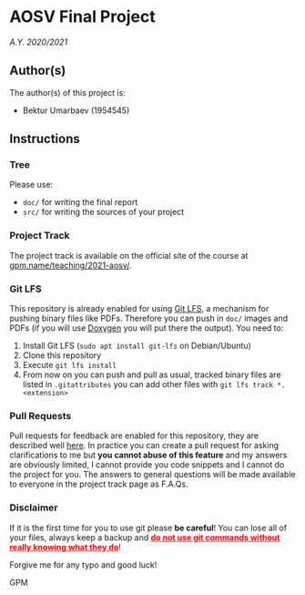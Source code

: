 # AOSV Final Project
_A.Y. 2020/2021_

## Author(s)

The author(s) of this project is:
- Bektur Umarbaev (1954545)

## Instructions

### Tree

Please use:
- `doc/` for writing the final report
- `src/` for writing the sources of your project

### Project Track

The project track is available on the official site of the course at [gpm.name/teaching/2021-aosv/](https://gpm.name/teaching/2021-aosv/).

### Git LFS

This repository is already enabled for using [Git LFS](https://git-lfs.github.com/), a mechanism for pushing binary files like PDFs. Therefore you can push in `doc/` images and PDFs (if you will use [Doxygen](https://github.com/doxygen/doxygen) you will put there the output). You need to:

1. Install Git LFS (`sudo apt install git-lfs` on Debian/Ubuntu)
2. Clone this repository
3. Execute `git lfs install`
4. From now on you can push and pull as usual, tracked binary files are listed in `.gitattributes` you can add other files with `git lfs track *.<extension>`

### Pull Requests

Pull requests for feedback are enabled for this repository, they are described well [here](https://docs.github.com/en/education/manage-coursework-with-github-classroom/leave-feedback-with-pull-requests). In practice you can create a pull request for asking clarifications to me but **you cannot abuse of this feature** and my answers are obviously limited, I cannot provide you code snippets and I cannot do the project for you. The answers to general questions will be made available to everyone in the project track page as F.A.Qs. 

### Disclaimer

If it is the first time for you to use git please **be careful**! You can lose all of your files, always keep a backup and <u style="color:red"><b>do not use git commands without really knowing what they do</u></b>!

Forgive me for any typo and good luck!

GPM